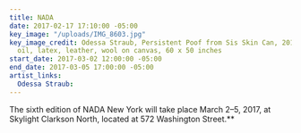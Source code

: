 ```yaml
---
title: NADA
date: 2017-02-17 17:10:00 -05:00
key_image: "/uploads/IMG_8603.jpg"
key_image_credit: Odessa Straub, Persistent Poof from Sis Skin Can, 2016, acrylic,
  oil, latex, leather, wool on canvas, 60 x 50 inches
start_date: 2017-03-02 12:00:00 -05:00
end_date: 2017-03-05 17:00:00 -05:00
artist_links:
  Odessa Straub: 
---
```


The sixth edition of NADA New York will take place March 2–5, 2017, at Skylight Clarkson North, located at 572 Washington Street.**